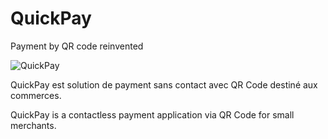QuickPay
=======
Payment by QR code reinvented

![QuickPay](https://lh3.googleusercontent.com/qU5CaBK-MU8c2nIoTDkdkPnGm5iPbhrsy4ZOMVzmTSqGj1dulY-M5siBJEkLz2-n33QKPN21qMA)

QuickPay est solution de payment sans contact avec QR Code destiné aux commerces.

QuickPay is a contactless payment application via QR Code for small merchants.
